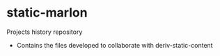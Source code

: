 # static-marlon

Projects history repository
  - Contains the files developed to collaborate with deriv-static-content
